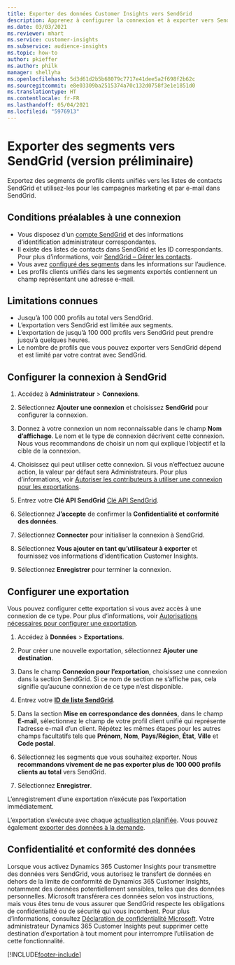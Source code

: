```yaml
---
title: Exporter des données Customer Insights vers SendGrid
description: Apprenez à configurer la connexion et à exporter vers SendGrid.
ms.date: 03/03/2021
ms.reviewer: mhart
ms.service: customer-insights
ms.subservice: audience-insights
ms.topic: how-to
author: pkieffer
ms.author: philk
manager: shellyha
ms.openlocfilehash: 5d3d61d2b5b68079c7717e41dee5a2f698f2b62c
ms.sourcegitcommit: e8e03309ba2515374a70c132d0758f3e1e1851d0
ms.translationtype: HT
ms.contentlocale: fr-FR
ms.lasthandoff: 05/04/2021
ms.locfileid: "5976913"
---
```

# <a name="export-segments-to-sendgrid-preview"></a>Exporter des segments vers SendGrid (version préliminaire)

Exportez des segments de profils clients unifiés vers les listes de contacts SendGrid et utilisez-les pour les campagnes marketing et par e-mail dans SendGrid. 

## <a name="prerequisites-for-a-connection"></a>Conditions préalables à une connexion

-   Vous disposez d’un [compte SendGrid](https://sendgrid.com/) et des informations d’identification administrateur correspondantes.
-   Il existe des listes de contacts dans SendGrid et les ID correspondants. Pour plus d’informations, voir [SendGrid – Gérer les contacts](https://sendgrid.com/docs/ui/managing-contacts/create-and-manage-contacts/#manage-contacts).
-   Vous avez [configuré des segments](segments.md) dans les informations sur l’audience.
-   Les profils clients unifiés dans les segments exportés contiennent un champ représentant une adresse e-mail.

## <a name="known-limitations"></a>Limitations connues

- Jusqu’à 100 000 profils au total vers SendGrid.
- L’exportation vers SendGrid est limitée aux segments.
- L’exportation de jusqu’à 100 000 profils vers SendGrid peut prendre jusqu’à quelques heures. 
- Le nombre de profils que vous pouvez exporter vers SendGrid dépend et est limité par votre contrat avec SendGrid.

## <a name="set-up-connection-to-sendgrid"></a>Configurer la connexion à SendGrid

1. Accédez à **Administrateur** > **Connexions**.

1. Sélectionnez **Ajouter une connexion** et choisissez **SendGrid** pour configurer la connexion.

1. Donnez à votre connexion un nom reconnaissable dans le champ **Nom d’affichage**. Le nom et le type de connexion décrivent cette connexion. Nous vous recommandons de choisir un nom qui explique l’objectif et la cible de la connexion.

1. Choisissez qui peut utiliser cette connexion. Si vous n’effectuez aucune action, la valeur par défaut sera Administrateurs. Pour plus d’informations, voir [Autoriser les contributeurs à utiliser une connexion pour les exportations](connections.md#allow-contributors-to-use-a-connection-for-exports).

1. Entrez votre **Clé API SendGrid** [Clé API SendGrid](https://sendgrid.com/docs/ui/account-and-settings/api-keys/).

1. Sélectionnez **J’accepte** de confirmer la **Confidentialité et conformité des données**.

1. Sélectionnez **Connecter** pour initialiser la connexion à SendGrid.

1. Sélectionnez **Vous ajouter en tant qu’utilisateur à exporter** et fournissez vos informations d’identification Customer Insights.

1. Sélectionnez **Enregistrer** pour terminer la connexion.

## <a name="configure-an-export"></a>Configurer une exportation

Vous pouvez configurer cette exportation si vous avez accès à une connexion de ce type. Pour plus d’informations, voir [Autorisations nécessaires pour configurer une exportation](export-destinations.md#set-up-a-new-export).

1. Accédez à **Données** > **Exportations**.

1. Pour créer une nouvelle exportation, sélectionnez **Ajouter une destination**.

1. Dans le champ **Connexion pour l’exportation**, choisissez une connexion dans la section SendGrid. Si ce nom de section ne s’affiche pas, cela signifie qu’aucune connexion de ce type n’est disponible.

1. Entrez votre **[ID de liste SendGrid](https://sendgrid.com/docs/ui/managing-contacts/create-and-manage-contacts/#manage-contacts)**.

1. Dans la section **Mise en correspondance des données**, dans le champ **E-mail**, sélectionnez le champ de votre profil client unifié qui représente l’adresse e-mail d’un client. Répétez les mêmes étapes pour les autres champs facultatifs tels que **Prénom**, **Nom**, **Pays/Région**, **État**, **Ville** et **Code postal**.

1. Sélectionnez les segments que vous souhaitez exporter. Nous **recommandons vivement de ne pas exporter plus de 100 000 profils clients au total** vers SendGrid. 

1. Sélectionnez **Enregistrer**.

L’enregistrement d’une exportation n’exécute pas l’exportation immédiatement.

L’exportation s’exécute avec chaque [actualisation planifiée](system.md#schedule-tab). Vous pouvez également [exporter des données à la demande](export-destinations.md#run-exports-on-demand). 

## <a name="data-privacy-and-compliance"></a>Confidentialité et conformité des données

Lorsque vous activez Dynamics 365 Customer Insights pour transmettre des données vers SendGrid, vous autorisez le transfert de données en dehors de la limite de conformité de Dynamics 365 Customer Insights, notamment des données potentiellement sensibles, telles que des données personnelles. Microsoft transférera ces données selon vos instructions, mais vous êtes tenu de vous assurer que SendGrid respecte les obligations de confidentialité ou de sécurité qui vous incombent. Pour plus d’informations, consultez [Déclaration de confidentialité Microsoft](https://go.microsoft.com/fwlink/?linkid=396732).
Votre administrateur Dynamics 365 Customer Insights peut supprimer cette destination d’exportation à tout moment pour interrompre l’utilisation de cette fonctionnalité.


[!INCLUDE[footer-include](../includes/footer-banner.md)]